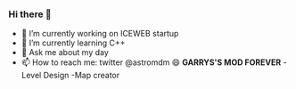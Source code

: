 ### Hi there 👋

- 🔭 I’m currently working on ICEWEB startup
- 🌱 I’m currently learning C++
- 💬 Ask me about my day
- 📫 How to reach me: twitter @astromdm 😄
                                    **GARRYS'S MOD FOREVER**
-Level Design
-Map creator

